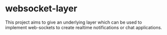 # websocket-layer
This project aims to give an underlying layer which can be used to implement web-sockets to create realtime notifications or chat applications.
